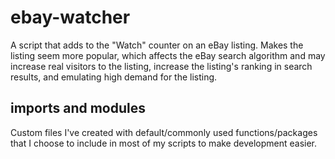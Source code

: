 # ebay-watcher
A script that adds to the "Watch" counter on an eBay listing. Makes the listing seem more popular, which affects the eBay search algorithm and may increase real visitors to the listing, increase the listing's ranking in search results, and emulating high demand for the listing.

## imports and modules
Custom files I've created with default/commonly used functions/packages that I choose to include in most of my scripts to make development easier.
